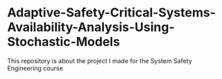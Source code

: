# Adaptive-Safety-Critical-Systems-Availability-Analysis-Using-Stochastic-Models
This repository is about the project I made for the System Safety Engineering course
